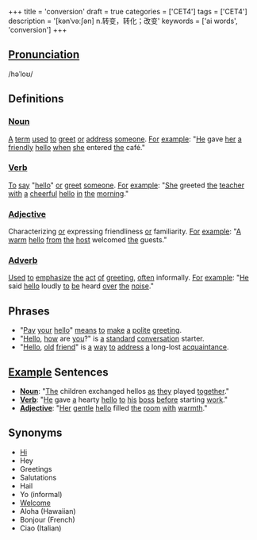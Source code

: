+++
title = 'conversion'
draft = true
categories = ['CET4']
tags = ['CET4']
description = '[kənˈvəː∫ən] n.转变，转化；改变'
keywords = ['ai words', 'conversion']
+++

## [Pronunciation](/post/pronunciation/)
/həˈloʊ/

## Definitions
### [Noun](/post/noun/)
[A](/post/a/) [term](/post/term/) [used](/post/used/) [to](/post/to/) [greet](/post/greet/) [or](/post/or/) [address](/post/address/) [someone](/post/someone/). [For](/post/for/) [example](/post/example/): "[He](/post/he/) gave [her](/post/her/) [a](/post/a/) [friendly](/post/friendly/) [hello](/post/hello/) [when](/post/when/) [she](/post/she/) entered [the](/post/the/) café."

### [Verb](/post/verb/)
[To](/post/to/) [say](/post/say/) "[hello](/post/hello/)" [or](/post/or/) [greet](/post/greet/) [someone](/post/someone/). [For](/post/for/) [example](/post/example/): "[She](/post/she/) greeted [the](/post/the/) [teacher](/post/teacher/) [with](/post/with/) [a](/post/a/) [cheerful](/post/cheerful/) [hello](/post/hello/) [in](/post/in/) [the](/post/the/) [morning](/post/morning/)."

### [Adjective](/post/adjective/)
Characterizing [or](/post/or/) expressing friendliness [or](/post/or/) familiarity. [For](/post/for/) [example](/post/example/): "[A](/post/a/) [warm](/post/warm/) [hello](/post/hello/) [from](/post/from/) [the](/post/the/) [host](/post/host/) welcomed [the](/post/the/) guests."

### [Adverb](/post/adverb/)
[Used](/post/used/) [to](/post/to/) [emphasize](/post/emphasize/) [the](/post/the/) [act](/post/act/) [of](/post/of/) [greeting](/post/greeting/), [often](/post/often/) informally. [For](/post/for/) [example](/post/example/): "[He](/post/he/) said [hello](/post/hello/) loudly [to](/post/to/) [be](/post/be/) heard [over](/post/over/) [the](/post/the/) [noise](/post/noise/)."

## Phrases
- "[Pay](/post/pay/) [your](/post/your/) [hello](/post/hello/)" [means](/post/means/) [to](/post/to/) [make](/post/make/) [a](/post/a/) [polite](/post/polite/) [greeting](/post/greeting/).
- "[Hello](/post/hello/), [how](/post/how/) are [you](/post/you/)?" is [a](/post/a/) [standard](/post/standard/) [conversation](/post/conversation/) starter.
- "[Hello](/post/hello/), [old](/post/old/) [friend](/post/friend/)" is [a](/post/a/) [way](/post/way/) [to](/post/to/) [address](/post/address/) [a](/post/a/) long-lost [acquaintance](/post/acquaintance/).

## [Example](/post/example/) Sentences
- **[Noun](/post/noun/)**: "[The](/post/the/) children exchanged hellos [as](/post/as/) [they](/post/they/) played [together](/post/together/)."
- **[Verb](/post/verb/)**: "[He](/post/he/) gave [a](/post/a/) hearty [hello](/post/hello/) [to](/post/to/) [his](/post/his/) [boss](/post/boss/) [before](/post/before/) starting [work](/post/work/)."
- **[Adjective](/post/adjective/)**: "[Her](/post/her/) [gentle](/post/gentle/) [hello](/post/hello/) filled [the](/post/the/) [room](/post/room/) [with](/post/with/) [warmth](/post/warmth/)."

## Synonyms
- [Hi](/post/hi/)
- Hey
- Greetings
- Salutations
- Hail
- Yo (informal)
- [Welcome](/post/welcome/)
- Aloha (Hawaiian)
- Bonjour (French)
- Ciao (Italian)
